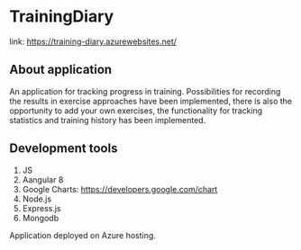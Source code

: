 # TrainingDiary
link: https://training-diary.azurewebsites.net/

## About application
An application for tracking progress in training. Possibilities for recording the results in exercise approaches have been implemented, there is also the opportunity to add your own exercises, the functionality for tracking statistics and training history has been implemented.

## Development tools
1. JS
2. Aangular 8
3. Google Charts: https://developers.google.com/chart
4. Node.js
5. Express.js
6. Mongodb

Application deployed on Azure hosting.

